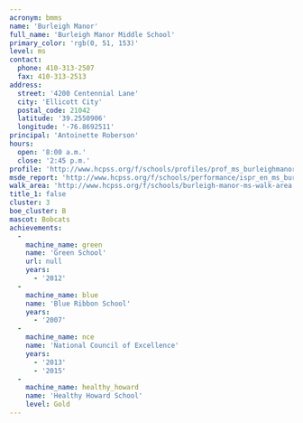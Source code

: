 ```yaml
---
acronym: bmms
name: 'Burleigh Manor'
full_name: 'Burleigh Manor Middle School'
primary_color: 'rgb(0, 51, 153)'
level: ms
contact:
  phone: 410-313-2507
  fax: 410-313-2513
address:
  street: '4200 Centennial Lane'
  city: 'Ellicott City'
  postal_code: 21042
  latitude: '39.2550906'
  longitude: '-76.8692511'
principal: 'Antoinette Roberson'
hours:
  open: '8:00 a.m.'
  close: '2:45 p.m.'
profile: 'http://www.hcpss.org/f/schools/profiles/prof_ms_burleighmanor.pdf'
msde_report: 'http://www.hcpss.org/f/schools/performance/ispr_en_ms_burleighmanor.pdf'
walk_area: 'http://www.hcpss.org/f/schools/burleigh-manor-ms-walk-area.pdf'
title_1: false
cluster: 3
boe_cluster: B
mascot: Bobcats
achievements:
  -
    machine_name: green
    name: 'Green School'
    url: null
    years:
      - '2012'
  -
    machine_name: blue
    name: 'Blue Ribbon School'
    years:
      - '2007'
  -
    machine_name: nce
    name: 'National Council of Excellence'
    years:
      - '2013'
      - '2015'
  -
    machine_name: healthy_howard
    name: 'Healthy Howard School'
    level: Gold
---
```

